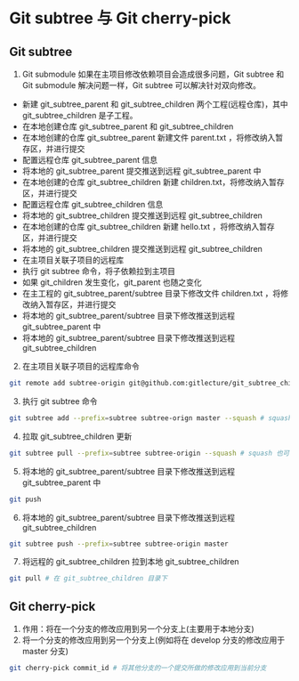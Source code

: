 # Git subtree 与 Git cherry-pick
## Git subtree
1. Git submodule 如果在主项目修改依赖项目会造成很多问题，Git subtree 和 Git submodule 解决问题一样，Git subtree 可以解决针对双向修改。
  - 新建 git_subtree_parent 和 git_subtree_children 两个工程(远程仓库)，其中 git_subtree_children 是子工程。
  - 在本地创建仓库 git_subtree_parent 和 git_subtree_children
  - 在本地创建的仓库 git_subtree_parent 新建文件 parent.txt ，将修改纳入暂存区，并进行提交
  - 配置远程仓库 git_subtree_parent 信息
  - 将本地的 git_subtree_parent 提交推送到远程 git_subtree_parent 中
  - 在本地创建的仓库 git_subtree_children 新建 children.txt，将修改纳入暂存区，并进行提交
  - 配置远程仓库 git_subtree_children 信息
  - 将本地的 git_subtree_children 提交推送到远程 git_subtree_children
  - 在本地创建的仓库 git_subtree_children 新建 hello.txt ，将修改纳入暂存区，并进行提交
  - 将本地的 git_subtree_children 提交推送到远程 git_subtree_children
  - 在主项目关联子项目的远程库
  - 执行 git subtree 命令，将子依赖拉到主项目
  - 如果 git_children 发生变化，git_parent 也随之变化
  - 在主工程的 git_subtree_parent/subtree 目录下修改文件 children.txt ，将修改纳入暂存区，并进行提交
  - 将本地的 git_subtree_parent/subtree 目录下修改推送到远程 git_subtree_parent 中
  - 将本地的 git_subtree_parent/subtree 目录下修改推送到远程 git_subtree_children

2. 在主项目关联子项目的远程库命令
```Bash
git remote add subtree-origin git@github.com:gitlecture/git_subtree_children.git
```
3. 执行 git subtree 命令
```Bash
git subtree add --prefix=subtree subtree-orign master --squash # squash 参数表示子项目的多次提交被压缩成一次提交
```
4. 拉取 git_subtree_children 更新
```Bash
git subtree pull --prefix=subtree subtree-origin --squash # squash 也可以不用(注意：要是不用就所有 subtree 命令不用，要用就所有 subtree 命令都用)
```
5. 将本地的 git_subtree_parent/subtree 目录下修改推送到远程 git_subtree_parent 中
```Bash
git push
```
6. 将本地的 git_subtree_parent/subtree 目录下修改推送到远程 git_subtree_children
```Bash
git subtree push --prefix=subtree subtree-origin master
```
7. 将远程的 git_subtree_children 拉到本地 git_subtree_children
```Bash
git pull # 在 git_subtree_children 目录下
```

## Git cherry-pick
1. 作用：将在一个分支的修改应用到另一个分支上(主要用于本地分支)
2. 将一个分支的修改应用到另一个分支上(例如将在 develop 分支的修改应用于 master 分支)
```Bash
git cherry-pick commit_id # 将其他分支的一个提交所做的修改应用到当前分支
```
